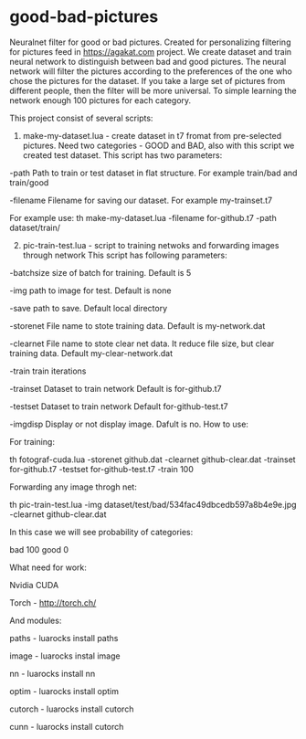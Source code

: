 # good-bad-pictures
Neuralnet filter for good or bad pictures. Created for personalizing filtering for pictures feed in https://agakat.com project. 
We create dataset and train neural network to distinguish between bad and good pictures. The neural network will filter the pictures according to the preferences of the one who chose the pictures for the dataset. If you take a large set of pictures from different people, then the filter will be more universal. To simple learning the network enough 100 pictures for each category. 

This project consist of several scripts:

1. make-my-dataset.lua - create dataset in t7 fromat from pre-selected pictures. Need two categories - GOOD and BAD, also with this script we created test dataset. 
This script has two parameters:

-path Path to train or test dataset in flat structure. For example train/bad and train/good

-filename Filename for saving our dataset. For example my-trainset.t7

For example use:
th make-my-dataset.lua -filename for-github.t7 -path dataset/train/

2. pic-train-test.lua - script to training netwoks and forwarding images through network
This script has following parameters:

-batchsize size of batch for training. Default is 5

-img       path to image for test. Default is none

-save      path to save. Default local directory

-storenet  File name to stote training data. Default is my-network.dat

-clearnet  File name to stote clear net data. It reduce file size, but clear training data. Default my-clear-network.dat 

-train     train iterations 

-trainset  Dataset to train network Default is for-github.t7

-testset   Dataset to train network Default for-github-test.t7

-imgdisp   Display or not display image. Dafult is no. 
How to use:

For training: 

th fotograf-cuda.lua -storenet github.dat -clearnet github-clear.dat -trainset for-github.t7 -testset for-github-test.t7 -train 100

Forwarding any image throgh net:

th pic-train-test.lua -img dataset/test/bad/534fac49dbcedb597a8b4e9e.jpg -clearnet github-clear.dat

In this case we will see probability of categories:

bad     100
good    0


What need for work:

Nvidia CUDA

Torch - http://torch.ch/

And modules:

paths - luarocks install paths

image - luarocks instal image

nn - luarocks install nn

optim - luarocks install optim

cutorch - luarocks install cutorch

cunn - luarocks install cutorch
